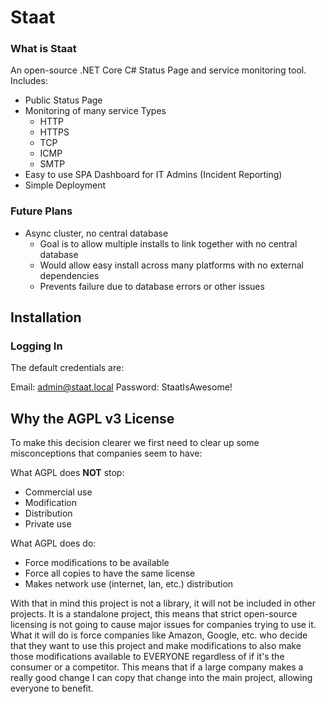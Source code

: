 # Staat
### What is Staat
An open-source .NET Core C# Status Page and service monitoring tool. Includes:
- Public Status Page
- Monitoring of many service Types
    - HTTP
    - HTTPS
    - TCP
    - ICMP
    - SMTP
- Easy to use SPA Dashboard for IT Admins (Incident Reporting)
- Simple Deployment

### Future Plans
- Async cluster, no central database
  - Goal is to allow multiple installs to link together with no central database
  - Would allow easy install across many platforms with no external dependencies
  - Prevents failure due to database errors or other issues
  

## Installation

### Logging In
The default credentials are:

Email: admin@staat.local
Password: StaatIsAwesome!

## Why the AGPL v3 License
To make this decision clearer we first need to clear up some misconceptions that companies seem to have:

What AGPL does **NOT** stop:
- Commercial use
- Modification
- Distribution
- Private use

What AGPL does do:
- Force modifications to be available
- Force all copies to have the same license
- Makes network use (internet, lan, etc.) distribution

With that in mind this project is not a library, it will not be included in other projects. It is a standalone project, this means that strict open-source licensing is not going to cause major issues for companies trying to use it.
What it will do is force companies like Amazon, Google, etc. who decide that they want to use this project and make modifications to also make those modifications available to EVERYONE regardless of if it's the consumer or a competitor.
This means that if a large company makes a really good change I can copy that change into the main project, allowing everyone to benefit.

